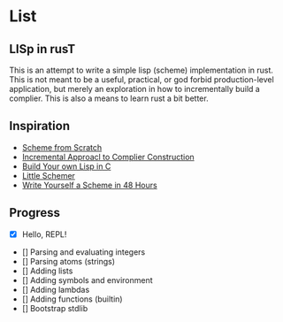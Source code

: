 # List
## LISp in rusT
This is an attempt to write a simple lisp (scheme) implementation in rust. This is not meant to be a useful, practical, or god forbid production-level application, but merely an exploration in how to incrementally build a complier. This is also a means to learn rust a bit better.

## Inspiration
* [Scheme from Scratch](http://peter.michaux.ca/articles/scheme-from-scratch-introduction)
* [Incremental Approacl to Complier Construction](http://scheme2006.cs.uchicago.edu/11-ghuloum.pdf)
* [Build Your own Lisp in C](http://www.buildyourownlisp.com/)
* [Little Schemer](https://mitpress.mit.edu/books/little-schemer)
* [Write Yourself a Scheme in 48 Hours](https://en.wikibooks.org/wiki/Write_Yourself_a_Scheme_in_48_Hours)

## Progress
- [x] Hello, REPL!
- [] Parsing and evaluating integers
- [] Parsing atoms (strings)
- [] Adding lists
- [] Adding symbols and environment
- [] Adding lambdas
- [] Adding functions (builtin)
- [] Bootstrap stdlib
